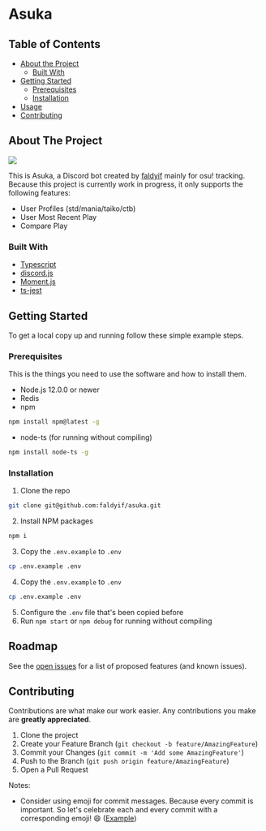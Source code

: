 # Asuka

## Table of Contents

* [About the Project](#about-the-project)
  * [Built With](#built-with)
* [Getting Started](#getting-started)
  * [Prerequisites](#prerequisites)
  * [Installation](#installation)
* [Usage](#usage)
* [Contributing](#contributing)

## About The Project

![](https://cdn.discordapp.com/attachments/428937438224842754/705724439161208833/1082.jpg)

This is Asuka, a Discord bot created by [faldyif](https://github.com/faldyif) mainly for osu! tracking. Because this project is currently work in progress, it only supports the following features:
* User Profiles (std/mania/taiko/ctb)
* User Most Recent Play
* Compare Play

### Built With

* [Typescript](https://www.typescriptlang.org)
* [discord.js](https://discord.js.org)
* [Moment.js](https://momentjs.com)
* [ts-jest](https://github.com/kulshekhar/ts-jest)

## Getting Started

To get a local copy up and running follow these simple example steps.

### Prerequisites

This is the things you need to use the software and how to install them.
* Node.js 12.0.0 or newer
* Redis
* npm
```sh
npm install npm@latest -g
```
* node-ts (for running without compiling)
```sh
npm install node-ts -g
```

### Installation

1. Clone the repo
```sh
git clone git@github.com:faldyif/asuka.git
```
2. Install NPM packages
```sh
npm i
```
3. Copy the `.env.example` to `.env`
```sh
cp .env.example .env
```
4. Copy the `.env.example` to `.env`
```sh
cp .env.example .env
```
5. Configure the `.env` file that's been copied before
6. Run `npm start` or `npm debug` for running without compiling

## Roadmap

See the [open issues](https://github.com/faldyif/asuka/issues) for a list of proposed features (and known issues).

## Contributing

Contributions are what make our work easier. Any contributions you make are **greatly appreciated**.
1. Clone the project
2. Create your Feature Branch (`git checkout -b feature/AmazingFeature`)
3. Commit your Changes (`git commit -m 'Add some AmazingFeature'`)
4. Push to the Branch (`git push origin feature/AmazingFeature`)
5. Open a Pull Request

Notes: 
* Consider using emoji for commit messages. Because every commit is important. So let's celebrate each and every commit with a corresponding emoji! 😄 ([Example](https://gist.github.com/parmentf/035de27d6ed1dce0b36a))
